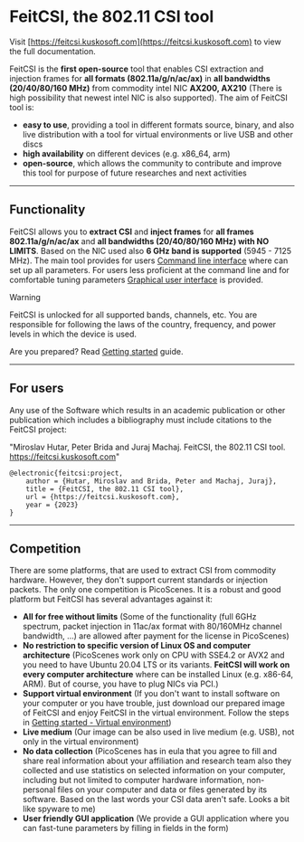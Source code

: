 # FeitCSI, the 802.11 CSI tool

Visit [https://feitcsi.kuskosoft.com](https://feitcsi.kuskosoft.com) to view the full documentation.

FeitCSI is the **first open-source** tool that enables CSI extraction and injection frames for **all formats (802.11a/g/n/ac/ax)** in **all bandwidths (20/40/80/160 MHz)** from commodity intel NIC **AX200, AX210** (There is high possibility that newest intel NIC is also supported). The aim of FeitCSI tool is:

- **easy to use**, providing a tool in different formats source, binary, and also live distribution with a tool for virtual environments or live USB and other discs
- **high availability** on different devices (e.g. x86_64, arm)
- **open-source**, which allows the community to contribute and improve this tool for purpose of future researches and next activities

---

## Functionality

FeitCSI allows you to **extract CSI** and **inject frames** for **all frames 802.11a/g/n/ac/ax** and **all bandwidths (20/40/80/160 MHz) with NO LIMITS**. Based on the NIC used also **6 GHz band is supported** (5945 - 7125 MHz). The main tool provides for users [Command line interface](https://feitcsi.kuskosoft.com/command_line_interface/) where can set up all parameters. For users less proficient at the command line and for comfortable tuning parameters [Graphical user interface](https://feitcsi.kuskosoft.com/graphical_user_interface/) is provided.

> [!WARNING]
> FeitCSI is unlocked for all supported bands, channels, etc. You are responsible for following the laws of the country, frequency, and power levels in which the device is used.

Are you prepared? Read [Getting started](https://feitcsi.kuskosoft.com/getting_started/) guide.

---

## For users

Any use of the Software which results in an academic publication or other publication which includes a bibliography must include
citations to the FeitCSI project:

"Miroslav Hutar, Peter Brida and Juraj Machaj. FeitCSI, the 802.11 CSI tool. https://feitcsi.kuskosoft.com"
  ```
  @electronic{feitcsi:project,
      author = {Hutar, Miroslav and Brida, Peter and Machaj, Juraj},
      title = {FeitCSI, the 802.11 CSI tool},
      url = {https://feitcsi.kuskosoft.com},
      year = {2023}
  }
  ```

---

## Competition
There are some platforms, that are used to extract CSI from commodity hardware. However, they don't support current standards or injection packets. The only one competition is PicoScenes. It is a robust and good platform but FeitCSI has several advantages against it:

* **All for free without limits** (Some of the functionality (full 6GHz spectrum, packet injection in 11ac/ax format with 80/160MHz channel bandwidth, ...) are allowed after payment for the license in PicoScenes)
* **No restriction to specific version of Linux OS and computer architecture** (PicoScenes work only on CPU with SSE4.2 or AVX2 and you need to have Ubuntu 20.04 LTS or its variants. **FeitCSI will work on every computer architecture** where can be installed Linux (e.g. x86-64, ARM). But of course, you have to plug NICs via PCI.)
* **Support virtual environment** (If you don't want to install software on your computer or you have trouble, just download our prepared image of FeitCSI and enjoy FeitCSI in the virtual environment. Follow the steps in [Getting started - Virtual environment](https://feitcsi.kuskosoft.com/getting_started/#virtual-environment))
* **Live medium** (Our image can be also used in live medium (e.g. USB), not only in the virtual environment)
* **No data collection** (PicoScenes has in eula that you agree to fill and share real information about your affiliation and research team also they collected and use statistics on selected information on your computer, including but not limited to computer hardware information, non-personal files on your computer and data or files generated by its software. Based on the last words your CSI data aren't safe. Looks a bit like spyware to me)
* **User friendly GUI application** (We provide a GUI application where you can fast-tune parameters by filling in fields in the form)